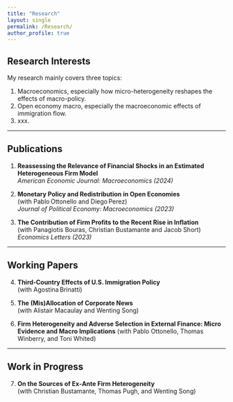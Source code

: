 ```yaml
---
title: "Research"
layout: single
permalink: /Research/
author_profile: true
---
```


## Research Interests

My research mainly covers three topics:
1. Macroeconomics, especially how micro-heterogeneity reshapes the effects of macro-policy.
2. Open economy macro, especially the macroeconomic effects of immigration flow.
3. xxx.

---

## Publications

1. **Reassessing the Relevance of Financial Shocks in an Estimated Heterogeneous Firm Model**  
*American Economic Journal: Macroeconomics (2024)*  
<!-- I estimate a model incorporating financial shocks and firm heterogeneity, showing their limited role in overall investment volatility. :contentReference[oaicite:1]{index=1} -->

2. **Monetary Policy and Redistribution in Open Economies**  
(with Pablo Ottonello and Diego Perez)  
*Journal of Political Economy: Macroeconomics (2023)*  
<!-- We develop a HANK model for small open economies to study how monetary policy impacts consumption inequality. :contentReference[oaicite:2]{index=2} -->

3. **The Contribution of Firm Profits to the Recent Rise in Inflation**  
(with Panagiotis Bouras, Christian Bustamante and Jacob Short)  
*Economics Letters (2023)*  
<!-- We quantify the role of rising firm markups in inflation dynamics. :contentReference[oaicite:3]{index=3} -->

---

## Working Papers

4. **Third‑Country Effects of U.S. Immigration Policy**  
  (with Agostina Brinatti)  
  <!-- Investigating how U.S. visa changes affect labor, trade, and firm outcomes in Canada. :contentReference[oaicite:4]{index=4} -->

5. **The (Mis)Allocation of Corporate News**  
  (with Alistair Macaulay and Wenting Song)  
  <!-- Examines how media coverage influences equity issuance and investment across firms. :contentReference[oaicite:5]{index=5} -->

6. **Firm Heterogeneity and Adverse Selection in External Finance: Micro Evidence and Macro Implications**
   (with Pablo Ottonello, Thomas Winberry, and Toni Whited)

---

## Work in Progress
7. **On the Sources of Ex‑Ante Firm Heterogeneity**  
  (with Christian Bustamante, Thomas Pugh, and Wenting Song)
